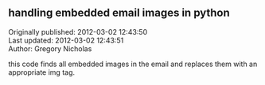 ## handling embedded email images in python  
Originally published: 2012-03-02 12:43:50  
Last updated: 2012-03-02 12:43:51  
Author: Gregory Nicholas  
  
this code finds all embedded images in the email and replaces them with an appropriate img tag.

